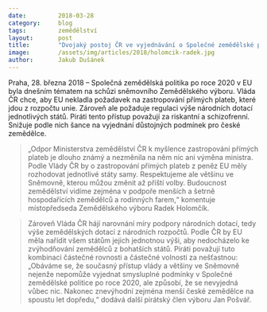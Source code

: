 ```yaml
---
date:         2018-03-28
category:     blog
tags:         zemědělství
layout:       post
title:        "Dvojaký postoj ČR ve vyjednávání o Společné zemědělské politice po roce 2020 se nemusí vyplatit, varují Piráti"
image:        /assets/img/articles/2018/holomcik-radek.jpg
author:       Jakub Dušánek
---
```



Praha, 28. března 2018 – Společná zemědělská politika po roce 2020 v EU byla dnešním tématem na schůzi sněmovního Zemědělského výboru. Vláda ČR chce, aby EU nekladla požadavek na zastropování přímých plateb, které jdou z rozpočtu unie. Zároveň ale požaduje regulaci výše národních dotací jednotlivých států. Piráti tento přístup považují za riskantní a schizofrenní. Snižuje podle nich šance na vyjednání důstojných podmínek pro české zemědělce.
 
> „Odpor Ministerstva zemědělství ČR k myšlence zastropování přímých plateb je dlouho známý a nezměnila na něm nic ani výměna ministra. Podle Vlády ČR by o zastropování přímých plateb z peněz EU měly rozhodovat jednotlivé státy samy. Respektujeme ale většinu ve Sněmovně, kterou můžou změnit až příští volby. Budoucnost zemědělství vidíme zejména v podpoře menších a šetrně hospodařících zemědělců a rodinných farem,“ komentuje místopředseda Zemědělského výboru Radek Holomčík.

> Zároveň Vláda ČR hájí narovnání míry podpory národních dotací, tedy výše zemědělských dotací z národních rozpočtů. Podle ČR by EU měla nařídit všem státům jejich jednotnou výši, aby nedocházelo ke zvýhodňování zemědělců z bohatších států. Piráti považují tuto kombinaci částečné rovnosti a částečné volnosti za nešťastnou: „Obáváme se, že současný přístup vlády a většiny ve Sněmovně nejenže nepomůže vyjednat smysluplné podmínky v Společné zemědělské politice po roce 2020, ale způsobí, že se nevyjedná vůbec nic. Nakonec znevýhodní zejména menší české zemědělce na spoustu let dopředu,“ dodává další pirátský člen výboru Jan Pošvář.


